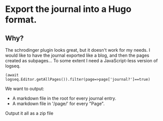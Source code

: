 Export the journal into a Hugo format.
===

Why?
---

The schrodinger plugin looks great, but it doesn't work for my needs. I would like to have the journal exported like a blog, and then the pages created as subpages... To some extent I need a JavaScript-less version of logseq.

```
(await logseq.Editor.getAllPages()).filter(page=>page['journal?']==true)
```

We want to output:

* A markdown file in the root for every journal entry.
* A markdown file in '/page/' for every "Page".

Output it all as a zip file

